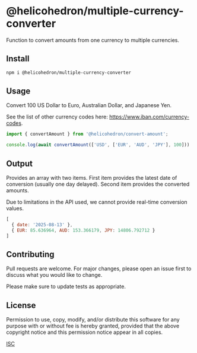 # @helicohedron/multiple-currency-converter

Function to convert amounts from one currency to multiple currencies.

## Install

```bash
npm i @helicohedron/multiple-currency-converter
```

## Usage

Convert 100 US Dollar to Euro, Australian Dollar, and Japanese Yen. 

See the list of other currency codes here: https://www.iban.com/currency-codes.

```js
import { convertAmount } from '@helicohedron/convert-amount';

console.log(await convertAmount(['USD', ['EUR', 'AUD', 'JPY'], 100]))
```

## Output

Provides an array with two items. First item provides the latest date of conversion (usually one day delayed). Second item provides the converted amounts. 

Due to limitations in the API used, we cannot provide real-time conversion values.

```js
[
  { date: '2025-08-13' },
  { EUR: 85.636964, AUD: 153.366179, JPY: 14806.792712 }
]
```

## Contributing

Pull requests are welcome. For major changes, please open an issue first
to discuss what you would like to change.

Please make sure to update tests as appropriate.

## License

Permission to use, copy, modify, and/or distribute this software for any purpose with or without fee is hereby granted, provided that the above copyright notice and this permission notice appear in all copies.

[ISC](https://opensource.org/license/isc-license-txt)